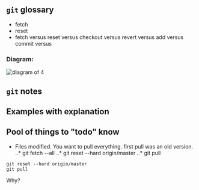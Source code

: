 ## `git` glossary

* fetch
* reset
* fetch versus reset versus checkout versus revert versus add versus commit versus 

### Diagram:
![diagram of 4](https://i.stack.imgur.com/RPeKg.png)

## `git` notes

## Examples with explanation

## Pool of things to "todo" know

* Files modified. You want to pull everything. first pull was an old version.
..* git fetch --all
..* git reset --hard origin/master
..* git pull

```git fetch --all
git reset --hard origin/master
git pull
```

Why?

